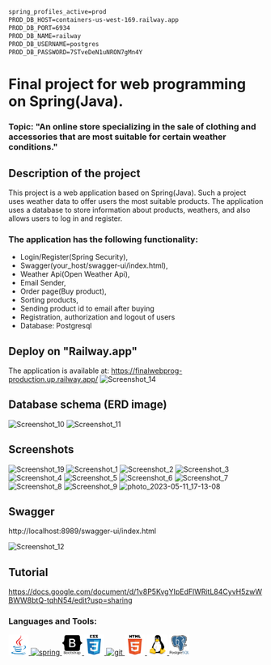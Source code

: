 ```properties
spring_profiles_active=prod
PROD_DB_HOST=containers-us-west-169.railway.app
PROD_DB_PORT=6934
PROD_DB_NAME=railway
PROD_DB_USERNAME=postgres
PROD_DB_PASSWORD=7STveDeN1uNRON7gMn4Y

```
# Final project for web programming on Spring(Java).

### **Topic**: "An online store specializing in the sale of clothing and accessories that are most suitable for certain weather conditions."

## Description of the project
This project is a web application based on Spring(Java). 
Such a project uses weather data to offer users the most suitable products.
The application uses a database to store information about products, weathers, and also allows users to log in and register.

### The application has the following functionality:
* Login/Register(Spring Security), 
* Swagger(your_host/swagger-ui/index.html),
* Weather Api(Open Weather Api), 
* Email Sender, 
* Order page(Buy product),
* Sorting products, 
* Sending product id to email after buying
* Registration, authorization and logout of users
* Database: Postgresql

## Deploy on "Railway.app"

The application is available at: https://finalwebprog-production.up.railway.app/
![Screenshot_14](https://github.com/Baizaknew/finalwebprog/assets/102854080/2c361c89-93cf-493c-95b9-6f055046a48c)


## Database schema (ERD image)
![Screenshot_10](https://github.com/Baizaknew/finalwebprog/assets/102854080/d1b8701b-ed3a-4d76-bb31-dfd94713d5a4)
![Screenshot_11](https://github.com/Baizaknew/finalwebprog/assets/102854080/8fc79ac4-fd54-4742-b61d-52904d939e85)

## Screenshots
![Screenshot_19](https://github.com/Baizaknew/finalwebprog/assets/102854080/3fff7b3c-c2de-4ed9-89af-bb5c299408fa)
![Screenshot_1](https://github.com/Baizaknew/finalwebprog/assets/102854080/5c56b2d0-c3aa-44c8-9cf6-9427f840b52d)
![Screenshot_2](https://github.com/Baizaknew/finalwebprog/assets/102854080/93639a65-139a-4d92-8cd1-90a6b7bf19cd)
![Screenshot_3](https://github.com/Baizaknew/finalwebprog/assets/102854080/235356a9-4f15-463c-9801-5c94a3625355)
![Screenshot_4](https://github.com/Baizaknew/finalwebprog/assets/102854080/bbc81ad6-78fd-4635-8e25-1a9d6fd4f57f)
![Screenshot_5](https://github.com/Baizaknew/finalwebprog/assets/102854080/64ce6711-ce76-4a95-a31d-f4f2669e3e49)
![Screenshot_6](https://github.com/Baizaknew/finalwebprog/assets/102854080/cf4d2589-77d5-494e-b9ae-5fcc0c07d1c6)
![Screenshot_7](https://github.com/Baizaknew/finalwebprog/assets/102854080/a38c9bec-c48a-4765-854d-93f6a1517c80)
![Screenshot_8](https://github.com/Baizaknew/finalwebprog/assets/102854080/11e917d6-0073-4f23-a68f-55eb514bfed2)
![Screenshot_9](https://github.com/Baizaknew/finalwebprog/assets/102854080/1a15f361-2466-4385-a80b-15f9170c5afe)
![photo_2023-05-11_17-13-08](https://github.com/Baizaknew/finalwebprog/assets/102854080/9ed625b6-a061-4838-b284-d72730d0fe8c)

## Swagger
http://localhost:8989/swagger-ui/index.html

![Screenshot_12](https://github.com/Baizaknew/finalwebprog/assets/102854080/7e61d59d-c04e-4b14-b6bf-f853eb93fa57)

## Tutorial
https://docs.google.com/document/d/1v8P5KvgYIpEdFlWRitL84CyvH5zwWBWW8btQ-tqhN54/edit?usp=sharing

<h3 align="left">Languages and Tools:</h3>
<p align="left"> <a href="https://www.java.com" target="_blank" rel="noreferrer"> <img src="https://raw.githubusercontent.com/devicons/devicon/master/icons/java/java-original.svg" alt="java" width="40" height="40"/> </a> <a href="https://spring.io/" target="_blank" rel="noreferrer"> <img src="https://www.vectorlogo.zone/logos/springio/springio-icon.svg" alt="spring" width="40" height="40"/> </a> </align="left"> <a href="https://getbootstrap.com" target="_blank" rel="noreferrer"> <img src="https://raw.githubusercontent.com/devicons/devicon/master/icons/bootstrap/bootstrap-plain-wordmark.svg" alt="bootstrap" width="40" height="40"/> </a> <a href="https://www.w3schools.com/css/" target="_blank" rel="noreferrer"> <img src="https://raw.githubusercontent.com/devicons/devicon/master/icons/css3/css3-original-wordmark.svg" alt="css3" width="40" height="40"/> </a> <a href="https://git-scm.com/" target="_blank" rel="noreferrer"> <img src="https://www.vectorlogo.zone/logos/git-scm/git-scm-icon.svg" alt="git" width="40" height="40"/> </a> <a href="https://www.w3.org/html/" target="_blank" rel="noreferrer"> <img src="https://raw.githubusercontent.com/devicons/devicon/master/icons/html5/html5-original-wordmark.svg" alt="html5" width="40" height="40"/> </a> <a href="https://www.linux.org/" target="_blank" rel="noreferrer"> <img src="https://raw.githubusercontent.com/devicons/devicon/master/icons/linux/linux-original.svg" alt="linux" width="40" height="40"/> </a> <a href="https://www.postgresql.org" target="_blank" rel="noreferrer"> <img src="https://raw.githubusercontent.com/devicons/devicon/master/icons/postgresql/postgresql-original-wordmark.svg" alt="postgresql" width="40" height="40"/> </a> </p>
